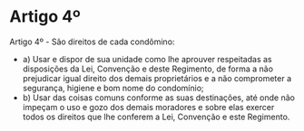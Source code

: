 # Artigo 4º

Artigo 4º - São direitos de cada condômino:

- a) Usar e dispor de sua unidade como lhe aprouver respeitadas as disposições da Lei, Convenção e deste Regimento, de forma a não prejudicar igual direito dos demais proprietários e a não comprometer a segurança, higiene e bom nome do condomínio;
- b) Usar das coisas comuns conforme as suas destinações, até onde não impeçam o uso e gozo dos demais moradores e sobre elas exercer todos os direitos que lhe conferem a Lei, Convenção e este Regimento.
